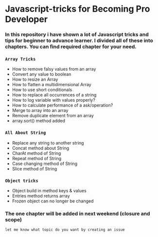 # Javascript-tricks for Becoming Pro Developer

### In this repository i have shown a lot of Javascript tricks and tips for beginner to advance learner.  I divided all of these into chapters. You can find required chapter for your need. 

### `Array Tricks`

 - How to remove falsy values from an array <br/>
 - Convert any value to boolean <br/>
 - How to resize an Array <br/>
 - How to flatten a multidimensional Array <br/>
 - How to use short conditionals <br/>
 - How to replace all occurrences of a string <br/>
 - How to log variable with values properly?  <br/>
 - How to calculate performance of a ask/operation? <br/>
 - Merge to array into an array <br/>
 - Remove duplicate element from an array <br/>
 - array.sort() method added <br/>

### `All About String`

 -  Replace any string to another string <br/>
 - Concat method about String <br/>
 - CharAt method of String <br/>
 - Repeat method of String <br/>
 - Case changing method of String <br/>
 - Slice method of String <br/>

### `Object tricks`

 -  Object build in method keys & values <br/>
 - Entries method returns array<br/>
 - Frozen object can no longer be changed <br/>

### The one chapter will be added in next weekend (closure and scope) 
    let me know what topic do you want by creating an issue
    